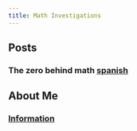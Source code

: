 ```yaml
---
title: Math Investigations
---
```


## Posts
### The zero behind math [spanish](https://estfloyd.github.io/Math-Posting/2024/04/14/post.html)

## About Me
### [Information](https://estfloyd.github.io/Math-Posting/about.html)
